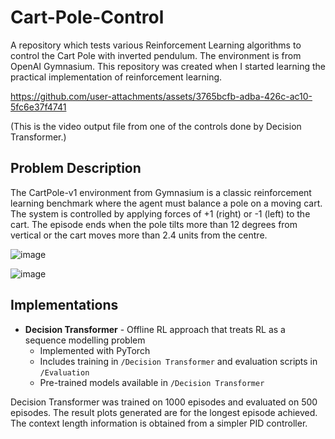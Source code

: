 # Cart-Pole-Control
A repository which tests various Reinforcement Learning algorithms to control the Cart Pole with inverted pendulum. The environment is from OpenAI Gymnasium. This repository was created when I started learning the practical implementation of reinforcement learning. 

https://github.com/user-attachments/assets/3765bcfb-adba-426c-ac10-5fc6e37f4741

(This is the video output file from one of the controls done by Decision Transformer.)

## Problem Description
The CartPole-v1 environment from Gymnasium is a classic reinforcement learning benchmark where the agent must balance a pole on a moving cart. The system is controlled by applying forces of +1 (right) or -1 (left) to the cart. The episode ends when the pole tilts more than 12 degrees from vertical or the cart moves more than 2.4 units from the centre.

![image](https://github.com/user-attachments/assets/a30c0f8f-47a2-4cc1-b08a-9058c5fdf53e)

![image](https://github.com/user-attachments/assets/c5e3f767-1ac5-4692-a328-980053ffbd23)


## Implementations
- **Decision Transformer** - Offline RL approach that treats RL as a sequence modelling problem
  - Implemented with PyTorch
  - Includes training in `/Decision Transformer` and evaluation scripts in `/Evaluation` 
  - Pre-trained models available in `/Decision Transformer`

Decision Transformer was trained on 1000 episodes and evaluated on 500 episodes. The result plots generated are for the longest episode achieved. The context length information is obtained from a simpler PID controller.





